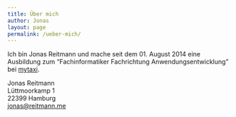 ```yaml
---
title: Über mich
author: Jonas 
layout: page
permalink: /ueber-mich/
---
```

Ich bin Jonas Reitmann und mache seit dem 01. August 2014 eine Ausbildung zum &#8220;Fachinformatiker Fachrichtung Anwendungsentwicklung&#8221; bei <a href="http://mytaxi.com/" target="_blank">mytaxi</a>.

Jonas Reitmann  
Lüttmoorkamp 1  
22399 Hamburg  
<jonas@reitmann.me>